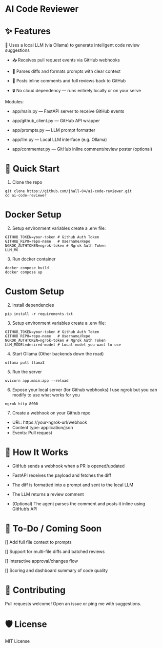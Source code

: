 # AI Code Reviewer

# ✨ Features
🧠 Uses a local LLM (via Ollama) to generate intelligent code review suggestions

- 📥 Receives pull request events via GitHub webhooks

- 🧾 Parses diffs and formats prompts with clear context

- 💬 Posts inline comments and full reviews back to GitHub

- 🔒 No cloud dependency — runs entirely locally or on your serve

Modules:

- app/main.py — FastAPI server to receive GitHub events

- app/github_client.py — GitHub API wrapper

- app/prompts.py — LLM prompt formatter

- app/llm.py — Local LLM interface (e.g. Ollama)

- app/commenter.py — GitHub inline comment/review poster (optional)

# 🚀 Quick Start
1. Clone the repo
```
git clone https://github.com/jhall-04/ai-code-reviewer.git
cd ai-code-reviewer
```
# Docker Setup
2. Setup environment variables
create a .env file:
```
GITHUB_TOKEN=your-token # Github Auth Token
GITHUB_REPO=repo-name   # Username/Repo
NGROK_AUTHTOKEN=ngrok-token # Ngrok Auth Token
LLM_MO
```
3. Run docker container
```
docker compose build
docker compose up
```
# Custom Setup
2. Install dependencies
```
pip install -r requirements.txt
```
3. Setup environment variables
create a .env file:
```
GITHUB_TOKEN=your-token # Github Auth Token
GITHUB_REPO=repo-name   # Username/Repo
NGROK_AUTHTOKEN=ngrok-token # Ngrok Auth Token
LLM_MODEL=desired-model # Local model you want to use
```
4. Start Ollama (Other backends down the road)
```
ollama pull llama3
```
5. Run the server
```
uvicorn app.main:app --reload
```
6. Expose your local server (for Github webhooks)
I use ngrok but you can modify to use what works for you
```
ngrok http 8000
```
7. Create a webhook on your Github repo
- URL: https://your-ngrok-url/webhook
- Content type: application/json
- Events: Pull request

# 🧠 How It Works
- GitHub sends a webhook when a PR is opened/updated

- FastAPI receives the payload and fetches the diff

- The diff is formatted into a prompt and sent to the local LLM

- The LLM returns a review comment

- (Optional) The agent parses the comment and posts it inline using GitHub’s API

# 📌 To-Do / Coming Soon
[] Add full file context to prompts

[] Support for multi-file diffs and batched reviews

[] Interactive approval/changes flow

[] Scoring and dashboard summary of code quality

# 🤝 Contributing
Pull requests welcome! Open an issue or ping me with suggestions.

# 🛡️ License
MIT License